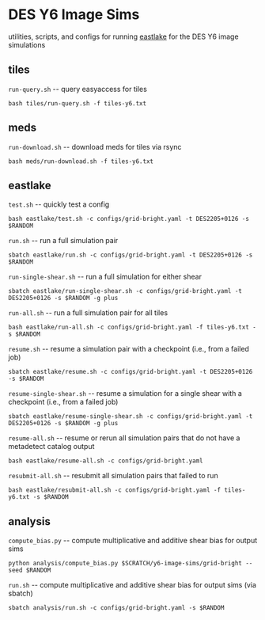 # DES Y6 Image Sims

utilities, scripts, and configs for running [eastlake](https://github.com/des-science/eastlake) for the DES Y6 image simulations

## tiles

`run-query.sh` -- query easyaccess for tiles
```
bash tiles/run-query.sh -f tiles-y6.txt
```

## meds

`run-download.sh` -- download meds for tiles via rsync
```
bash meds/run-download.sh -f tiles-y6.txt
```

## eastlake

`test.sh` -- quickly test a config
```
bash eastlake/test.sh -c configs/grid-bright.yaml -t DES2205+0126 -s $RANDOM
```

`run.sh` -- run a full simulation pair
```
sbatch eastlake/run.sh -c configs/grid-bright.yaml -t DES2205+0126 -s $RANDOM
```

`run-single-shear.sh` -- run a full simulation for either shear
```
sbatch eastlake/run-single-shear.sh -c configs/grid-bright.yaml -t DES2205+0126 -s $RANDOM -g plus
```

`run-all.sh` -- run a full simulation pair for all tiles
```
bash eastlake/run-all.sh -c configs/grid-bright.yaml -f tiles-y6.txt -s $RANDOM
```

`resume.sh` -- resume a simulation pair with a checkpoint (i.e., from a failed job)
```
sbatch eastlake/resume.sh -c configs/grid-bright.yaml -t DES2205+0126 -s $RANDOM
```

`resume-single-shear.sh` -- resume a simulation for a single shear with a checkpoint (i.e., from a failed job)
```
sbatch eastlake/resume-single-shear.sh -c configs/grid-bright.yaml -t DES2205+0126 -s $RANDOM -g plus
```

`resume-all.sh` -- resume or rerun all simulation pairs that do not have a metadetect catalog output
```
bash eastlake/resume-all.sh -c configs/grid-bright.yaml
```

`resubmit-all.sh` -- resubmit all simulation pairs that failed to run
```
bash eastlake/resubmit-all.sh -c configs/grid-bright.yaml -f tiles-y6.txt -s $RANDOM
```

## analysis

`compute_bias.py` -- compute multiplicative and additive shear bias for output sims
```
python analysis/compute_bias.py $SCRATCH/y6-image-sims/grid-bright --seed $RANDOM
```

`run.sh` -- compute multiplicative and additive shear bias for output sims (via sbatch)
```
sbatch analysis/run.sh -c configs/grid-bright.yaml -s $RANDOM
```
